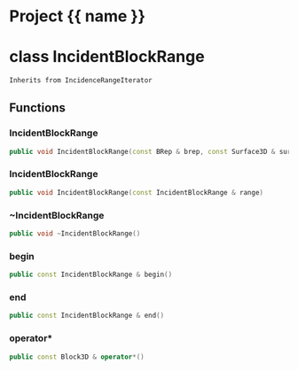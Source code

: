 <script setup>
import {useRoute} from 'vitepress'
const {path} = useRoute()
const tokens = path.split('/')
const words = tokens[2].split('-');
for (let i = 0; i < words.length; i++) {
    words[i] = words[i].charAt(0).toUpperCase() + words[i].slice(1);
    words[i] = words[i].replace('geode', 'Geode')
}
const name = words.join('-');
</script>
# Project {{ name }}

# class IncidentBlockRange


```cpp
Inherits from IncidenceRangeIterator
```



## Functions

### IncidentBlockRange

```cpp
public void IncidentBlockRange(const BRep & brep, const Surface3D & surface)
```


### IncidentBlockRange

```cpp
public void IncidentBlockRange(const IncidentBlockRange & range)
```


### ~IncidentBlockRange

```cpp
public void ~IncidentBlockRange()
```


### begin

```cpp
public const IncidentBlockRange & begin()
```


### end

```cpp
public const IncidentBlockRange & end()
```


### operator*

```cpp
public const Block3D & operator*()
```





